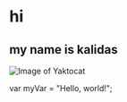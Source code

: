 # hi
## my name is kalidas
![Image of Yaktocat](https://octodex.github.com/images/yaktocat.png)


var myVar = "Hello, world!";
